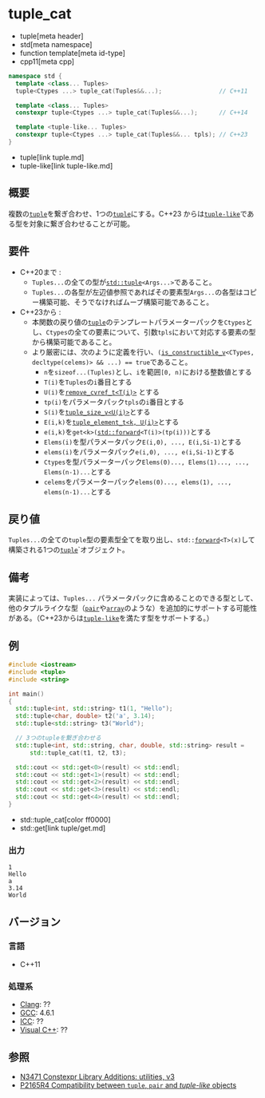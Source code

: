 # tuple_cat
* tuple[meta header]
* std[meta namespace]
* function template[meta id-type]
* cpp11[meta cpp]

```cpp
namespace std {
  template <class... Tuples>
  tuple<Ctypes ...> tuple_cat(Tuples&&...);                // C++11

  template <class... Tuples>
  constexpr tuple<Ctypes ...> tuple_cat(Tuples&&...);      // C++14

  template <tuple-like... Tuples>
  constexpr tuple<Ctypes ...> tuple_cat(Tuples&&... tpls); // C++23
}
```
* tuple[link tuple.md]
* tuple-like[link tuple-like.md]

## 概要
複数の[`tuple`](tuple.md)を繋ぎ合わせ、1つの[`tuple`](tuple.md)にする。C++23 からは[`tuple-like`](tuple-like.md)である型を対象に繋ぎ合わせることが可能。


## 要件
- C++20まで :
    - `Tuples...`の全ての型が[`std::tuple`](tuple.md)`<Args...>`であること。
    - `Tuples...`の各型が左辺値参照であればその要素型`Args...`の各型はコピー構築可能、そうでなければムーブ構築可能であること。
- C++23から :
    - 本関数の戻り値の[`tuple`](tuple.md)のテンプレートパラメーターパックを`Ctypes`とし、`Ctypes`の全ての要素について、引数`tpls`において対応する要素の型から構築可能であること。
    - より厳密には、次のように定義を行い、`(`[`is_constructible_v`](/reference/type_traits/is_constructible.md)`<CTypes, decltype(celems)> && ...) == true`であること。
        - `n`を`sizeof...(Tuples)`とし、`i`を範囲`[0, n)`における整数値とする
        - `T(i)`を`Tuples`の`i`番目とする
        - `U(i)`を[`remove_cvref_t<T(i)>`](/reference/type_traits/remove_cvref.md) とする
        - `tp(i)`をパラメータパック`tpls`の`i`番目とする
        - `S(i)`を[`tuple_size_v<U(i)>`](/reference/tuple/tuple_size.md)とする
        - `E(i,k)`を[`tuple_element_t<k, U(i)>`](/reference/tuple/tuple_element.md)とする
        - `e(i,k)`を`get<k>(`[`std::forward`](/reference/utility/forward.md)`<T(i)>(tp(i)))`とする
        - `Elems(i)`を型パラメータパック`E(i,0), ..., E(i,Si-1)`とする
        - `elems(i)`をパラメータパック`e(i,0), ..., e(i,Si-1)`とする
        - `Ctypes`を型パラメーターパック`Elems(0)..., Elems(1)..., ..., Elems(n-1)...`とする
        - `celems`をパラメーターパック`elems(0)..., elems(1), ..., elems(n-1)...`とする


## 戻り値
`Tuples...`の全ての`tuple`型の要素型全てを取り出し、`std::`[`forward`](/reference/utility/forward.md)`<T>(x)`して構築される1つの[`tuple`](tuple.md)`オブジェクト。


## 備考
実装によっては、`Tuples...` パラメータパックに含めることのできる型として、他のタプルライクな型（[`pair`](/reference/utility/pair.md)や[`array`](/reference/array/array.md)のような）を追加的にサポートする可能性がある。（C++23からは[`tuple-like`](tuple-like.md)を満たす型をサポートする。）


## 例
```cpp example
#include <iostream>
#include <tuple>
#include <string>

int main()
{
  std::tuple<int, std::string> t1(1, "Hello");
  std::tuple<char, double> t2('a', 3.14);
  std::tuple<std::string> t3("World");

  // 3つのtupleを繋ぎ合わせる
  std::tuple<int, std::string, char, double, std::string> result =
      std::tuple_cat(t1, t2, t3);

  std::cout << std::get<0>(result) << std::endl;
  std::cout << std::get<1>(result) << std::endl;
  std::cout << std::get<2>(result) << std::endl;
  std::cout << std::get<3>(result) << std::endl;
  std::cout << std::get<4>(result) << std::endl;
}
```
* std::tuple_cat[color ff0000]
* std::get[link tuple/get.md]

### 出力
```
1
Hello
a
3.14
World
```

## バージョン
### 言語
- C++11

### 処理系
- [Clang](/implementation.md#clang): ??
- [GCC](/implementation.md#gcc): 4.6.1
- [ICC](/implementation.md#icc): ??
- [Visual C++](/implementation.md#visual_cpp): ??


## 参照
- [N3471 Constexpr Library Additions: utilities, v3](http://www.open-std.org/jtc1/sc22/wg21/docs/papers/2012/n3471.html)
- [P2165R4 Compatibility between `tuple`, `pair` and *tuple-like* objects](https://www.open-std.org/jtc1/sc22/wg21/docs/papers/2022/p2165r4.pdf)
